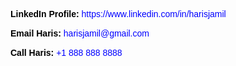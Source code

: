 <html lang="en">
<head>
    <meta charset="UTF-8">
    <meta name="viewport" content="width=device-width, initial-scale=1.0">
    <title>Antecello Pharma</title>
    <style>
        body {
            font-family: Arial, sans-serif;
        }
        ul {
            list-style-type: none;
            padding: 0;
        }
        li {
            padding-bottom: 15px; /* Space between list items */
        }
        .link-label {
            color: black; /* Color for the label */
            font-weight: bold; /* Make the label text bold */
        }
        .link-url {
            color: blue; /* Color for the hyperlink */
            text-decoration: none; /* Remove underline */
        }
        .link-url:hover {
            text-decoration: underline; /* Underline on hover */
        }
        h1 {
            text-align: center;
            margin-bottom: 20px;
        }
    </style>
</head>
<body>
    <ul>
        <li>
            <span class="link-label">LinkedIn Profile: </span>
            <a href="https://www.linkedin.com/in/harisjamil" target="_blank" class="link-url">https://www.linkedin.com/in/harisjamil</a>
        </li>
        <li>
            <span class="link-label">Email Haris: </span>
            <a href="mailto:harisjamil@gmail.com" class="link-url">harisjamil@gmail.com</a>
        </li>
        <li>
            <span class="link-label">Call Haris: </span>
            <a href="tel:+18888888888" class="link-url">+1 888 888 8888</a>
        </li>
    </ul>
</body>
</html>
